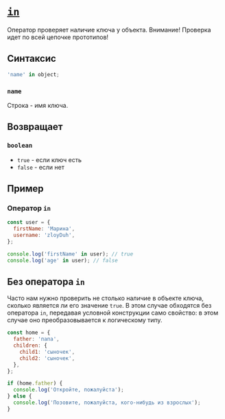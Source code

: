# [`in`](../index.md)

Оператор проверяет наличие ключа у объекта. Внимание! Проверка идет по всей цепочке прототипов!

## Синтаксис

```js
'name' in object;
```

### `name`

Строка - имя ключа.

## Возвращает

### `boolean`

- `true` - если ключ есть
- `false` - если нет

## Пример

### Оператор `in`

```js
const user = {
  firstName: 'Марина',
  username: 'zloyDuh',
};

console.log('firstName' in user); // true
console.log('age' in user); // false
```

## Без оператора `in`

Часто нам нужно проверить не столько наличие в объекте ключа, сколько является ли его значение `true`. В этом случае обходятся без оператора `in`, передавая условной конструкции само свойство: в этом случае оно преобразовывается к логическому типу.

```js
const home = {
  father: 'папа',
  children: {
    child1: 'сыночек',
    child2: 'сыночек',
  },
};

if (home.father) {
  console.log('Откройте, пожалуйста');
} else {
  console.log('Позовите, пожалуйста, кого-нибудь из взрослых');
}
```
